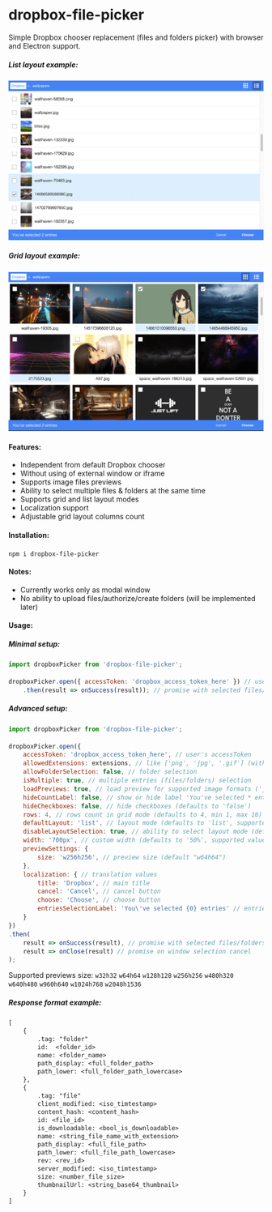# dropbox-file-picker
Simple Dropbox chooser replacement (files and folders picker) with browser and Electron support.

##### List layout example:
![alt text](https://raw.githubusercontent.com/brain0verfl0w/dropbox-file-picker/graphics/images/list-view.png)

##### Grid layout example:
![alt text](https://raw.githubusercontent.com/brain0verfl0w/dropbox-file-picker/graphics/images/grid-view.png)

#### Features:
- Independent from default Dropbox chooser
- Without using of external window or iframe
- Supports image files previews
- Ability to select multiple files & folders at the same time
- Supports grid and list layout modes
- Localization support
- Adjustable grid layout columns count

#### Installation:

`npm i dropbox-file-picker`

#### Notes:
- Currently works only as modal window
- No ability to upload files/authorize/create folders (will be implemented later)

#### Usage:
##### Minimal setup:
```javascript
import dropboxPicker from 'dropbox-file-picker';

dropboxPicker.open({ accessToken: 'dropbox_access_token_here' }) // user's accessToken
    .then(result => onSuccess(result)); // promise with selected files/folders info
```

##### Advanced setup:
```javascript
import dropboxPicker from 'dropbox-file-picker';

dropboxPicker.open({
    accessToken: 'dropbox_access_token_here', // user's accessToken
    allowedExtensions: extensions, // like ['png', 'jpg', '.gif'] (with or without dot)
    allowFolderSelection: false, // folder selection 
    isMultiple: true, // multiple entries (files/folders) selection
    loadPreviews: true, // load preview for supported image formats ('jpg', 'jpeg', 'png', 'tiff', 'tif', 'gif', 'bmp')
    hideCountLabel: false, // show or hide label 'You've selected * entries' (defaults to 'false')
    hideCheckboxes: false, // hide checkboxes (defaults to 'false')
    rows: 4, // rows count in grid mode (defaults to 4, min 1, max 10)
    defaultLayout: 'list', // layout mode (defaults to 'list', supported values: 'list', 'grid')
    disableLayoutSelection: true, // ability to select layout mode (defaults to 'false')
    width: '700px', // custom width (defaults to '50%', supported values: any css width value)
    previewSettings: {
        size: 'w256h256', // preview size (default "w64h64")
    },
    localization: { // translation values
        title: 'Dropbox', // main title
        cancel: 'Cancel', // cancel button
        choose: 'Choose', // choose button
        entriesSelectionLabel: 'You\'ve selected {0} entries' // entries selection label
    }
})
.then(
    result => onSuccess(result), // promise with selected files/folders info
    result => onClose(result) // promise on window selection cancel
);
```

Supported previews size: `w32h32` `w64h64` `w128h128` `w256h256` `w480h320` `w640h480` `w960h640` `w1024h768` `w2048h1536`

##### Response format example:
```
[
    {
        .tag: "folder"
        id:  <folder_id>
        name: <folder_name>
        path_display: <full_folder_path>
        path_lower: <full_folder_path_lowercase>
    },
    {
        .tag: "file"
        client_modified: <iso_timtestamp>
        content_hash: <content_hash>
        id: <file_id>
        is_downloadable: <bool_is_downloadable>
        name: <string_file_name_with_extension>
        path_display: <full_file_path>
        path_lower: <full_file_path_lowercase>
        rev: <rev_id>
        server_modified: <iso_timtestamp>
        size: <number_file_size>
        thumbnailUrl: <string_base64_thumbnail>
    }
]
```